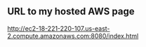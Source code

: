 ## URL to my hosted AWS page
http://ec2-18-221-220-107.us-east-2.compute.amazonaws.com:8080/index.html